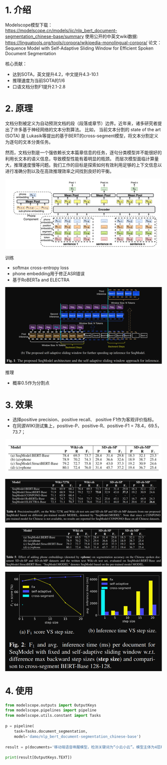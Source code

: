 # 1. 介绍

Modelscope模型下载：https://modelscope.cn/models/iic/nlp_bert_document-segmentation_chinese-base/summary
使用公开的中英文wiki数据: https://linguatools.org/tools/corpora/wikipedia-monolingual-corpora/
论文：Sequence Model with Self-Adaptive Sliding Window for Efficient Spoken Document Segmentation

核心贡献：
- 达到SOTA，英文提升4.2，中文提升4.3-10.1
- 推理速度为当前SOTA的1/6
- 口语文档分割F1提升2.1-2.8

# 2. 原理

文档分割被定义为自动预测文档的段（段落或章节）边界。近年来，诸多研究者提出了许多基于神经网络的文本分割算法。
比如， 当前文本分割的 state of the art (SOTA) 是 Lukasik等提出的基于BERT的cross-segment模型，将文本分割定义为逐句的文本分类任务。

然而，文档分割是一个强依赖长文本篇章信息的任务，逐句分类模型并不能很好的利用长文本的语义信息，导致模型性能有着明显的瓶颈。
而层次模型面临计算量大，推理速度慢等问题。我们工作的目标是探索如何有效利用足够的上下文信息以进行准确分割以及在高效推理效率之间找到良好的平衡。

![](.03_BERT_images/模型结构.png)

训练
- softmax cross-entropy loss
- phone embedding用于修正ASR错误
- 基于RoBERTa and ELECTRA

![](.03_BERT_images/推理使用自适应滑窗.png)

推理
- 概率0.5作为分割点

# 3. 效果

- 选择positive precision、positive recall、 positive F1作为客观评价指标。
- 在同源WIKI测试集上，positive-P、positive-R、positive-F1 = 78.4，69.5， 73.7；

![](.03_BERT_images/模型效果.png)

![](.03_BERT_images/不同base下的性能.png)

![](.03_BERT_images/phone_embedding的效果.png)

![](.03_BERT_images/推理效率.png)

# 4. 使用

```python
from modelscope.outputs import OutputKeys
from modelscope.pipelines import pipeline
from modelscope.utils.constant import Tasks

p = pipeline(
    task=Tasks.document_segmentation,
    model='damo/nlp_bert_document-segmentation_chinese-base')

result = p(documents='移动端语音唤醒模型，检测关键词为“小云小云”。模型主体为4层FSMN结构，使用CTC训练准则，参数量750K，适用于移动端设备运行。模型输入为Fbank特征，输出为基于char建模的中文全集token预测，测试工具根据每一帧的预测数据进行后处理得到输入音频的实时检测结果。模型训练采用“basetrain + finetune”的模式，basetrain过程使用大量内部移动端数据，在此基础上，使用1万条设备端录制安静场景“小云小云”数据进行微调，得到最终面向业务的模型。后续用户可在basetrain模型基础上，使用其他关键词数据进行微调，得到新的语音唤醒模型，但暂时未开放模型finetune功能。')

print(result[OutputKeys.TEXT])
```
